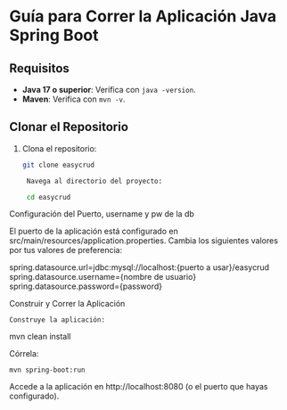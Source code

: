 # Guía para Correr la Aplicación Java Spring Boot

## Requisitos

- **Java 17 o superior**: Verifica con `java -version`.
- **Maven**: Verifica con `mvn -v`.

## Clonar el Repositorio

1. Clona el repositorio:

   ```bash
   git clone easycrud

    Navega al directorio del proyecto:

    cd easycrud

Configuración del Puerto, username y pw de la db

El puerto de la aplicación está configurado en src/main/resources/application.properties. Cambia los siguientes valores por tus valores de preferencia:

spring.datasource.url=jdbc:mysql://localhost:{puerto a usar}/easycrud
spring.datasource.username={nombre de usuario}
spring.datasource.password={password}

Construir y Correr la Aplicación

    Construye la aplicación:
    
mvn clean install

Córrela:

    mvn spring-boot:run

Accede a la aplicación en http://localhost:8080 (o el puerto que hayas configurado).
